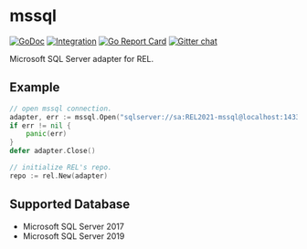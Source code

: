 # mssql

[![GoDoc](https://godoc.org/github.com/go-rel/mssql?status.svg)](https://pkg.go.dev/github.com/go-rel/mssql)
[![Integration](https://github.com/go-rel/mssql/actions/workflows/integration.yml/badge.svg?branch=main)](https://github.com/go-rel/mssql/actions/workflows/integration.yml)
[![Go Report Card](https://goreportcard.com/badge/github.com/go-rel/mssql)](https://goreportcard.com/report/github.com/go-rel/mssql)
[![Gitter chat](https://badges.gitter.im/go-rel/rel.png)](https://gitter.im/go-rel/rel)

Microsoft SQL Server adapter for REL.

## Example 
```go
// open mssql connection.
adapter, err := mssql.Open("sqlserver://sa:REL2021-mssql@localhost:1433?database=rel")
if err != nil {
	panic(err)
}
defer adapter.Close()

// initialize REL's repo.
repo := rel.New(adapter)
```


## Supported Database

- Microsoft SQL Server 2017
- Microsoft SQL Server 2019
